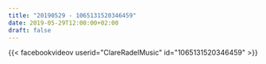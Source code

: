 ```yaml
---
title: "20190529 - 1065131520346459"
date: 2019-05-29T12:00:00+02:00
draft: false
---
```


{{< facebookvideov userid="ClareRadelMusic" id="1065131520346459" >}}